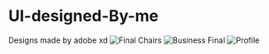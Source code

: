 # UI-designed-By-me
Designs made by adobe xd
![Final Chairs](https://user-images.githubusercontent.com/55630005/65377394-dd8bb000-dcc8-11e9-80d2-b61a8e134dd3.png)
![Business Final](https://user-images.githubusercontent.com/55630005/65377448-89cd9680-dcc9-11e9-9be3-7db03b73aee2.png)
![Profile](https://user-images.githubusercontent.com/55630005/65377467-ec269700-dcc9-11e9-96af-44e709acc2b2.png)

